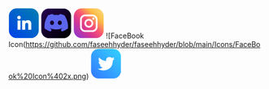 ![LinkedIn Icon](https://github.com/faseehhyder/faseehhyder/blob/main/Icons/LinkedIn%20Icon%402x.png)
![Discord Icont](https://github.com/faseehhyder/faseehhyder/blob/main/Icons/Discord%20Icon%402x.png)
![Instagram Icon](https://github.com/faseehhyder/faseehhyder/blob/main/Icons/Instagram%20Icon%402x.png)
![FaceBook Icon(https://github.com/faseehhyder/faseehhyder/blob/main/Icons/FaceBook%20Icon%402x.png)
![Twitter Icon](https://github.com/faseehhyder/faseehhyder/blob/main/Icons/Twitter%402x.png)


